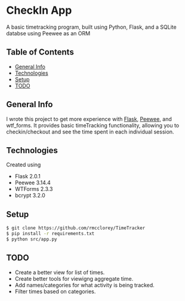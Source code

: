 # CheckIn App
A basic timetracking program, built using Python, Flask, and a SQLite databse using Peewee as an ORM 

## Table of Contents
* [General Info](#General-Info)
* [Technologies](#Technologies)
* [Setup](#Setup)
* [TODO](#TODO)

## General Info
I wrote this project to get more experience with [Flask](https://flask.palletsprojects.com/en/2.0.x/), [Peewee](https://docs.peewee-orm.com/en/latest/), and wtf_forms. It provides basic timeTracking functionality, allowing you to checkin/checkout and see the time spent in each individual session. 

## Technologies
Created using 
* Flask 2.0.1
* Peewee 3.14.4
* WTForms 2.3.3
* bcrypt 3.2.0

## Setup 
```bash
$ git clone https://github.com/rmcclorey/TimeTracker
$ pip install -r requirements.txt
$ python src/app.py
```

## TODO
* Create a better view for list of times. 
* Create better tools for viewigng aggregate time. 
* Add names/categories for what activity is being tracked. 
* Filter times based on categories. 
